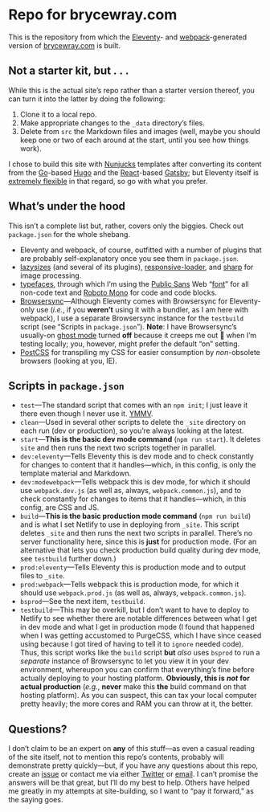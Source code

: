 # Repo for brycewray.com

This is the repository from which the [Eleventy](https://11ty.dev)- and [webpack](https://webpack.js.org)-generated version of [brycewray.com](https://brycewray.com) is built.

## Not a starter kit, but&nbsp;.&nbsp;.&nbsp;.

While this is the actual site&rsquo;s repo rather than a starter version thereof, you can turn it into the latter by doing the following:

1. Clone it to a local repo.
2. Make appropriate changes to the `_data` directory&rsquo;s files.
3. Delete from `src` the Markdown files and images (well, maybe you should keep one or two of each around at the start, until you see how things work).

I chose to build this site with [Nunjucks](https://mozilla.github.io/nunjucks/) templates after converting its content from the [Go](https://golang.org)-based [Hugo](https://gohugo.io) and the [React](https://reactjs.org)-based [Gatsby](https://gatsbyjs.org); but Eleventy itself is [extremely flexible](https://www.11ty.dev/docs/languages/) in that regard, so go with what you prefer.

## What&rsquo;s under the hood

This isn&rsquo;t a complete list but, rather, covers only the biggies. Check out `package.json` for the whole shebang.

- Eleventy and webpack, of course, outfitted with a number of plugins that are probably self-explanatory once you see them in `package.json`.
- [lazysizes](https://github.com/aFarkas/lazysizes) (and several of its plugins), [responsive-loader](https://github.com/herrstucki/responsive-loader), and [sharp](https://github.com/lovell/sharp) for image processing.
- [typefaces](https://github.com/kyleamathews/typefaces), through which I&rsquo;m using the [Public Sans](https://public-sans.digital.gov) Web &ldquo;[font](https://brycewray.com/posts/2018/10/web-typography-part-2/)&rdquo; for all non-code text and [Roboto Mono](https://fonts.google.com/specimen/Roboto+Mono) for code and code blocks.
- [Browsersync](https://browsersync.io)&mdash;Although Eleventy comes with Browsersync for Eleventy-only use (*i.e.*, if you **weren&rsquo;t** using it with a bundler, as I am here with webpack), I use a separate Browsersync instance for the `testbuild` script (see &ldquo;Scripts in `package.json`&rdquo;). **Note**: I have Browsersync&rsquo;s usually-on [ghost mode](https://browsersync.io/docs/options#option-ghostMode) turned **off** because it creeps me out 🙂 when I&rsquo;m testing locally; you, however, might prefer the default &ldquo;on&rdquo; setting.
- [PostCSS](https://postcss.org) for transpiling my CSS for easier consumption by *non*-obsolete browsers (looking at you, IE).

## Scripts in `package.json`

- `test`&mdash;The standard script that comes with an `npm init`; I just leave it there even though I never use it. [YMMV](https://www.urbandictionary.com/define.php?term=ymmv).
- `clean`&mdash;Used in several other scripts to delete the `_site` directory on each run (dev or production), so you&rsquo;re always looking at the latest.
- `start`&mdash;**This is the basic dev mode command** (`npm run start`). It deletes `site` and then runs the next two scripts together in parallel.
- `dev:eleventy`&mdash;Tells Eleventy this is dev mode and to check constantly for changes to content that it handles&mdash;which, in this config, is only the template material and Markdown.
- `dev:modewebpack`&mdash;Tells webpack this is dev mode, for which it should use `webpack.dev.js` (as well as, always, `webpack.common.js`), and to check constantly for changes to items that it handles&mdash;which, in this config, are CSS and JS.
- `build`&mdash;**This is the basic production mode command** (`npm run build`) and is what I set Netlify to use in deploying from `_site`. This script deletes `_site` and then runs the next two scripts in parallel. There&rsquo;s no server functionality here, since this is **just** for production mode. (For an alternative that lets you check production build quality during dev mode, see `testbuild` further down.)
- `prod:eleventy`&mdash;Tells Eleventy this is production mode and to output files to `_site`.
- `prod:webpack`&mdash;Tells webpack this is production mode, for which it should use `webpack.prod.js` (as well as, always, `webpack.common.js`).
- `bsprod`&mdash;See the next item, `testbuild`.
- `testbuild`&mdash;This may be overkill, but I don&rsquo;t want to have to deploy to Netlify to see whether there are notable differences between what I get in dev mode and what I get in production mode (I found that happened when I was getting accustomed to PurgeCSS, which I have since ceased using because I got tired of having to tell it to `ignore` needed code). Thus, this script works like the `build` script **but** *also* uses `bsprod` to run a *separate* instance of Browsersync to let you view it in your dev environment, whereupon you can confirm that everything&rsquo;s fine before actually deploying to your hosting platform. **Obviously, this is** ***not*** **for actual production** (*e.g.*, **never** make this **the** build command on that hosting platform). As you can suspect, this can tax your local computer pretty heavily; the more cores and RAM you can throw at it, the better.

## Questions?

I don&rsquo;t claim to be an expert on **any** of this stuff&mdash;as even a casual reading of the site itself, not to mention this repo&rsquo;s contents, probably will demonstrate pretty quickly&mdash;but, if you have any questions about this repo, create an [issue](https://github.com/brycewray/eleventy_bundler/issues) or contact me via either [Twitter](https://twitter.com/BryceWrayTX) or [email](mailto:bw@brycewray.com). I can&rsquo;t promise the answers will be that great, but I&rsquo;ll do my best to help. Others have helped me greatly in my attempts at site-building, so I want to &ldquo;pay it forward,&rdquo; as the saying goes.